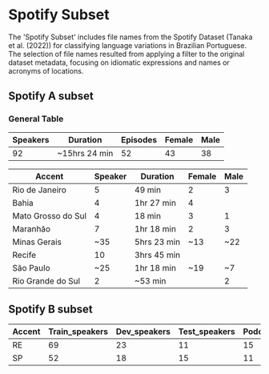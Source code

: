 # Spotify Subset

The 'Spotify Subset' includes file names from the Spotify Dataset (Tanaka et al. (2022)) for classifying language variations in Brazilian Portuguese. The selection of file names resulted from applying a filter to the original dataset metadata, focusing on idiomatic expressions and names or acronyms of locations.

<h2> Spotify A subset</h2>

<h3>General Table</h3>

| Speakers| Duration | Episodes | Female | Male |
| --- | --- | --- | --- | --- |
| 92 | ~15hrs 24 min | 52 | 43 | 38 |



| Accent | Speaker | Duration | Female | Male |
| --- | --- | --- | --- | --- |
| Rio de Janeiro | 5 | 49 min | 2 | 3 |
| Bahia | 4 | 1hr 27 min | 4 |  |
| Mato Grosso do Sul | 4 | 18 min | 3 | 1 |
| Maranhão | 7 | 1hr 18 min | 2 | 3 |
| Minas Gerais | ~35 | 5hrs 23 min | ~13 | ~22 |
| Recife | 10 | 3hrs 45 min |  |  |
| São Paulo | ~25 | 1hr 18 min | ~19 | ~7 |
| Rio Grande do Sul | 2 | ~53 min |  | 2 |


<h2>Spotify B subset</h2>

| Accent | Train_speakers | Dev_speakers | Test_speakers | Podcasts | Episodes | Duration| segments |
| --- | --- | --- | --- | --- | --- | --- | --- |
| RE | 69 | 23 | 11 | 15 | 57 | ~48.23 | 14,008 |
| SP | 52 | 18 | 15 | 11 | 78 | ~30.88 | 11,906 |






